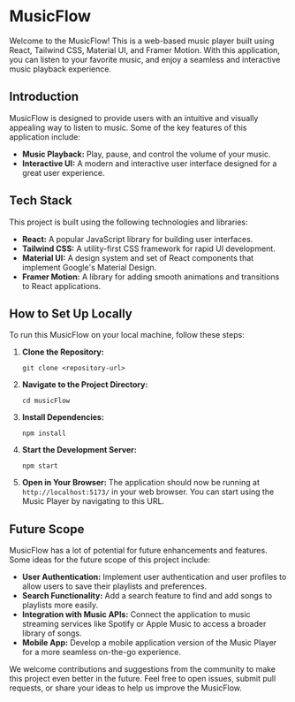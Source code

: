# MusicFlow

Welcome to the MusicFlow! This is a web-based music player built using React, Tailwind CSS, Material UI, and Framer Motion. With this application, you can listen to your favorite music, and enjoy a seamless and interactive music playback experience.

## Introduction

MusicFlow is designed to provide users with an intuitive and visually appealing way to listen to music. Some of the key features of this application include:

- **Music Playback:** Play, pause, and control the volume of your music.
- **Interactive UI:** A modern and interactive user interface designed for a great user experience.


## Tech Stack

This project is built using the following technologies and libraries:

- **React:** A popular JavaScript library for building user interfaces.
- **Tailwind CSS:** A utility-first CSS framework for rapid UI development.
- **Material UI:** A design system and set of React components that implement Google's Material Design.
- **Framer Motion:** A library for adding smooth animations and transitions to React applications.

## How to Set Up Locally

To run this MusicFlow on your local machine, follow these steps:

1. **Clone the Repository:** 
   ```
   git clone <repository-url>
   ```

2. **Navigate to the Project Directory:**
   ```
   cd musicFlow
   ```

3. **Install Dependencies:**
   ```
   npm install
   ```

4. **Start the Development Server:**
   ```
   npm start
   ```

5. **Open in Your Browser:**
   The application should now be running at `http://localhost:5173/` in your web browser. You can start using the Music Player by navigating to this URL.

## Future Scope

MusicFlow has a lot of potential for future enhancements and features. Some ideas for the future scope of this project include:

- **User Authentication:** Implement user authentication and user profiles to allow users to save their playlists and preferences.
- **Search Functionality:** Add a search feature to find and add songs to playlists more easily.
- **Integration with Music APIs:** Connect the application to music streaming services like Spotify or Apple Music to access a broader library of songs.
- **Mobile App:** Develop a mobile application version of the Music Player for a more seamless on-the-go experience.

We welcome contributions and suggestions from the community to make this project even better in the future. Feel free to open issues, submit pull requests, or share your ideas to help us improve the MusicFlow.
